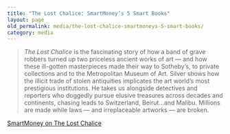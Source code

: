 ```yaml
---
title: "The Lost Chalice: SmartMoney’s 5 Smart Books"
layout: page
old_permalink: media/the-lost-chalice-smartmoneys-5-smart-books/
category: media
---
```

> *The Lost Chalice* is the fascinating story of how a band of grave robbers turned up two priceless ancient works of art — and how these ill-gotten masterpieces made their way to Sotheby’s, to private collections and to the Metropolitan Museum of Art. Silver shows how the illicit trade of stolen antiquities implicates the art world’s most prestigious institutions. He takes us alongside detectives and reporters who doggedly pursue elusive treasures across decades and continents, chasing leads to Switzerland, Beirut…and Malibu. Millions are made while laws — and irreplaceable artworks — are broken.

[SmartMoney on The Lost Chalice](http://www.smartmoney.com/Spending/Deals/5-Smart-Books-Our-Staffs-Latest-Picks/)
